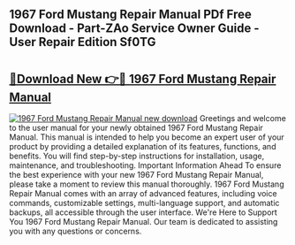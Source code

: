 ## 1967 Ford Mustang Repair Manual PDf Free Download - Part-ZAo Service Owner Guide - User Repair Edition Sf0TG

# <h2><a href="http://bc89479.oget.top/?id=1967+Ford+Mustang+Repair+Manual">🔗Download New 👉🔴 1967 Ford Mustang Repair Manual</a></h2>

[![1967 Ford Mustang Repair Manual new download](https://i.imgur.com/5g1atiW.png)](http://bc89479.oget.top/?id=1967+Ford+Mustang+Repair+Manual)
Greetings and welcome to the user manual for your newly obtained 1967 Ford Mustang Repair Manual. This manual is intended to help you become an expert user of your product by providing a detailed explanation of its features, functions, and benefits. You will find step-by-step instructions for installation, usage, maintenance, and troubleshooting. Important Information Ahead To ensure the best experience with your new 1967 Ford Mustang Repair Manual, please take a moment to review this manual thoroughly. 1967 Ford Mustang Repair Manual comes with an array of advanced features, including voice commands, customizable settings, multi-language support, and automatic backups, all accessible through the user interface. We're Here to Support You 1967 Ford Mustang Repair Manual. Our team is dedicated to assisting you with any questions or concerns.
